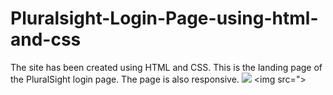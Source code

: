 # Pluralsight-Login-Page-using-html-and-css
The site has been created using HTML and CSS. This is the landing page of the PluralSight login page. The page is also responsive.
![]('https://kevin-nduati.github.io/Pluralsight-Login-Page-using-html-and-css/)
<img src=">